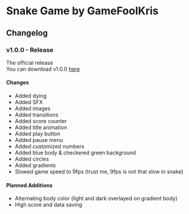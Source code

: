 <h1>Snake Game by GameFoolKris</h1>
<h2>Changelog</h2>
<h3>v1.0.0 - Release</h3>
<div>The official release</div>
<div>You can download v1.0.0 <a href="https://github.com/gamefoolkris/snake-game/releases/download/1.0.0/index.html">here</a></div>
<h4>Changes</h4>
<ul>
  <li>
    Added dying
  </li>
  <li>
    Added SFX
  </li>
  <li>
    Added images
  </li>
  <li>
    Added transitions
  </li>
  <li>
    Added score counter
  </li>
  <li>
    Added title animation
  </li>
  <li>
    Added play button
  </li>
  <li>
    Added pause menu
  </li>
  <li>
    Added customized numbers
  </li>
  <li>
    Added blue body & checkered green background
  </li>
  <li>
    Added circles
  </li>
  <li>
    Added gradients
  </li>
  <li>
    Slowed game speed to 9fps (trust me, 9fps is not that slow in snake)
  </li>
</ul>
<h4>Planned Additions</h4>
<ul>
  <li>
    Alternating body color (light and dark overlayed on gradient body)
  </li>
  <li>
    High score and data saving
  </li>
</ul>
